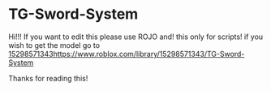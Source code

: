 # TG-Sword-System

Hi!!!
If you want to edit this please use ROJO
and! this only for scripts!
if you wish to get the model go to
[15298571343](https://www.roblox.com/library/15298571343/TG-Sword-System)https://www.roblox.com/library/15298571343/TG-Sword-System

Thanks for reading this!
